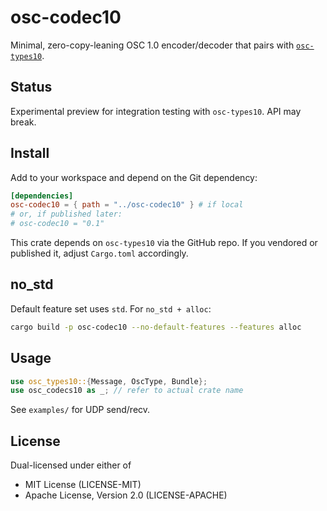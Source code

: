 # osc-codec10

Minimal, zero-copy-leaning OSC 1.0 encoder/decoder that pairs with [`osc-types10`](https://github.com/Nagitch/rust-osc-types).

## Status

Experimental preview for integration testing with `osc-types10`. API may break.

## Install

Add to your workspace and depend on the Git dependency:

```toml
[dependencies]
osc-codec10 = { path = "../osc-codec10" } # if local
# or, if published later:
# osc-codec10 = "0.1"
```

This crate depends on `osc-types10` via the GitHub repo. If you vendored or published it, adjust `Cargo.toml` accordingly.

## no_std

Default feature set uses `std`. For `no_std + alloc`:

```bash
cargo build -p osc-codec10 --no-default-features --features alloc
```

## Usage

```rust
use osc_types10::{Message, OscType, Bundle};
use osc_codecs10 as _; // refer to actual crate name
```

See `examples/` for UDP send/recv.

## License

Dual-licensed under either of

- MIT License (LICENSE-MIT)
- Apache License, Version 2.0 (LICENSE-APACHE)

